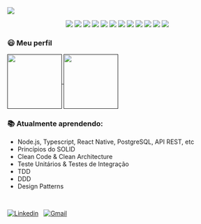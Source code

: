 <img align="center" src="https://t3.ftcdn.net/jpg/03/52/39/00/360_F_352390061_Bem8aYkzfGhIObTC4fXhf0PmKQjWM1wN.jpg" />

<br>

<p align="center">
  <img src="https://img.shields.io/badge/Windows-fff?logo=windows&logoColor=blue" />
  <img src="https://img.shields.io/badge/Linux_Mint-fff?logo=linux-mint&logoColor=green" />
  <img src="https://img.shields.io/badge/TypeScript-fff?logo=typescript&logoColor=blue" />
  <img src="https://img.shields.io/badge/JavaScript-fff?logo=javascript&logoColor=yellow" />
  <img src="https://img.shields.io/badge/HTML5-fff?logo=html5&logoColor=red" />
  <img src="https://img.shields.io/badge/CSS3-fff?logo=css3&logoColor=blue" />
  <img src="https://img.shields.io/badge/Node.js-fff?logo=Node.js&logoColor=green" />
  <img src="https://img.shields.io/badge/React-fff?logo=react&logoColor=61DAFB" />
  <img src="https://img.shields.io/badge/PostgreSQL-fff?logo=postgresql&logoColor=blue" />
  <img src="https://img.shields.io/badge/MongoDB-fff?logo=mongodb&logoColor=green" />
  <img src="https://img.shields.io/badge/Docker-fff?logo=docker&logoColor=blue" />
  <img src="https://img.shields.io/badge/More...-fff" />
</p>

### 😃 Meu perfil

<a href="">
  <img align="center" src="https://github-readme-stats.vercel.app/api/top-langs/?username=Vantercarlos&layout=compact&langs_count=4&show_icons=true&theme=dark" height="125" />
</a>
<a href="">
  <img align="center" src="https://github-readme-stats.vercel.app/api?username=Vantercarlos&show_icons=true&theme=dark" height="125" />
</a>

<br>

### :books: Atualmente aprendendo:
  - Node.js, Typescript, React Native, PostgreSQL, API REST, etc
  - Princípios do SOLID
  - Clean Code & Clean Architecture
  - Teste Unitários & Testes de Integração
  - TDD
  - DDD
  - Design Patterns

<br>

[![Linkedin](https://img.shields.io/badge/Linkedin-%F0%9F%91%8B-fff?logo=linkedin&labelColor=006494)](https://www.linkedin.com/in/vantercarlos-quaresma-caetano-14b993146/)
&nbsp;
[![Gmail](https://img.shields.io/badge/Gmail-%F0%9F%91%8B-fff?logo=gmail&labelColor=BB001B&logoColor=white)](mailto:vantercarlosti@gmail.com)
